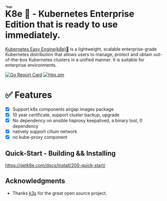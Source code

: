 <img src="./docs/k8e-logo.png" alt="logo" style="zoom:30%;" /><br/>
K8e 🚀 - Kubernetes Enterprise Edition that is ready to use immediately.
===============================================
[Kubernetes Easy Engine(k8e)🚀](https://getk8e.com) is a lightweight, scalable enterprise-grade Kubernetes distribution that allows users to manage, protect and obtain out-of-the-box Kubernetes clusters in a unified manner. It is suitable for enterprise environments.

[![Go Report Card](https://goreportcard.com/badge/github.com/xiaods/k8e)](https://goreportcard.com/report/github.com/xiaods/k8e) [![Hex.pm](https://img.shields.io/hexpm/l/apa)](https://github.com/xiaods/k8e/blob/master/LICENSE)

# ✅ Features
- [x] Support k8s components airgap images package
- [x] 10 year certificate, support cluster backup, upgrade
- [x] No dependency on ansible haproxy keepalived, a binary tool, 0 dependency
- [x] natively support cilium network
- [x] no kube-proxy component

Quick-Start - Building && Installing
--------------
https://getk8e.com/docs/install/200-quick-start/

Acknowledgments
--------------
- Thanks [k3s](https://github.com/k3s-io/k3s) for the great open source project.
